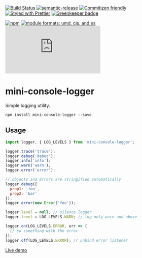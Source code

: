 [![Build Status](https://img.shields.io/travis/fmal/mini-console-logger/master.svg?style=flat-square)](http://travis-ci.org/fmal/mini-console-logger)
 [![semantic-release](https://img.shields.io/badge/%20%20%F0%9F%93%A6%F0%9F%9A%80-semantic--release-e10079.svg?style=flat-square)](https://github.com/semantic-release/semantic-release)
[![Commitizen friendly](https://img.shields.io/badge/commitizen-friendly-brightgreen.svg?style=flat-square)](http://commitizen.github.io/cz-cli/)
[![Styled with Prettier](https://img.shields.io/badge/styled%20with-prettier-ff69b4.svg?style=flat-square)](https://github.com/prettier/prettier)
[![Greenkeeper badge](https://badges.greenkeeper.io/fmal/mini-console-logger.svg)](https://greenkeeper.io/)

[![npm](https://img.shields.io/npm/v/mini-console-logger.svg?style=flat-square)](https://www.npmjs.com/package/mini-console-logger)
[![module formats: umd, cjs, and es](https://img.shields.io/badge/module%20formats-umd%2C%20cjs%2C%20es-green.svg?style=flat-square)](https://unpkg.com/mini-console-logger/dist/)
[![size](http://img.badgesize.io/https://unpkg.com/mini-console-logger/dist/mini-console-logger.umd.min.js?label=size&style=flat-square)](https://unpkg.com/mini-console-logger/dist/)

# mini-console-logger

Simple logging utility.

```
npm install mini-console-logger --save
```

## Usage

```js
import logger, { LOG_LEVELS } from 'mini-console-logger';

logger.trace('trace');
logger.debug('debug');
logger.info('info');
logger.warn('warn');
logger.error('error');

// objects and Errors are stringified automatically
logger.debug({
  prop1: 'foo',
  prop2: 'bar'
});
logger.error(new Error('foo'));

logger.level = null; // silence logger
logger.level = LOG_LEVELS.WARN; // log only warn and above

logger.on(LOG_LEVELS.ERROR, err => {
  // so something with the error
});
logger.off(LOG_LEVELS.ERROR); // unbind error listener
```

[Live demo](http://jsbin.com/cawiwep/edit?js,console)